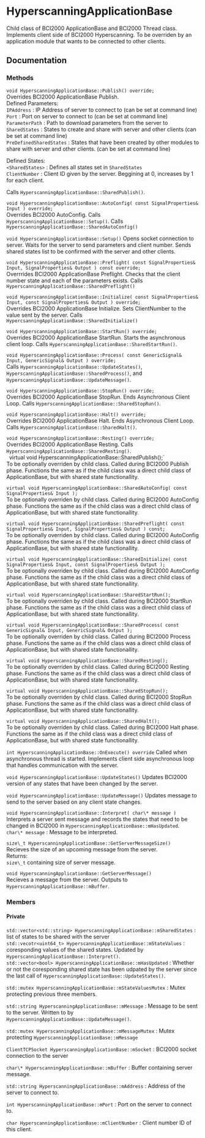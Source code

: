 # HyperscanningApplicationBase
Child class of BCI2000 ApplicationBase and BCI2000 Thread class. Implements client side of BCI2000 Hyperscanning. To be overriden by an application module that wants to be connected to other clients.

## Documentation

### Methods
`void HyperscanningApplicationBase::Publish() override;`  
Overrides BCI2000 ApplicationBase Publish.  
Defined Parameters:  
`IPAddress` : IP Address of server to connect to (can be set at command line)  
`Port` : Port on server to connect to (can be set at command line)  
`ParameterPath` : Path to download parameters from the server to  
`SharedStates` : States to create and share with server and other clients (can be set at command line)  
`PreDefinedSharedStates` : States that have been created by other modules to share with server and other clients. (can be set at command line)  

Defined States:  
`<SharedStates>` : Defines all states set in `SharedStates`  
`ClientNumber` : Client ID given by the server. Beggining at 0, increases by 1 for each client.  

Calls `HyperscanningApplicationBase::SharedPublish()`.

`void HyperscanningApplicationBase::AutoConfig( const SignalProperties& Input ) override;`  
Overrides BCI2000 AutoConfig. Calls `HyperscanningApplicationBase::Setup()`. Calls `HyperscanningApplicationBase::SharedAutoConfig()`  


`void HyperscanningApplicationBase::Setup()`
Opens socket connection to server. Waits for the server to send parameters and client number. Sends shared states list to be confirmed with the server and other clients.


`void HyperscanningApplicationBase::Preflight( const SignalProperties& Input, SignalProperties& Output ) const override;`  
Overrrides BCI2000 ApplicationBase Preflight. Checks that the client number state and each of the parameters exists. Calls `HyperscanningApplicationBase::SharedPreflight()`


`void HyperscanningApplicationBase::Initialize( const SignalProperties& Input, const SignalProperties& Output ) override;`  
Overrides BCI2000 ApplicationBase Initialize. Sets ClientNumber to the value sent by the server. Calls `HypercsanningApplicationBase::SharedInitialize()`  

`void HyperscanningApplicationBase::StartRun() override;`  
Overrides BCI2000 ApplicationBase StartRun. Starts the asynchronous client loop. Calls `HyperscanningApplicationBase::SharedStartRun()`.  


`void HyperscanningApplicationBase::Process( const GenericSignal& Input, GenericSignal& Output ) override;`  
Calls `HyperscanningApplicationBase::UpdateStates()`, `HyperscanningApplicationBase::SharedProcess()`, and `HyperscanningApplicationBase::UpdateMessage()`.  


`void HyperscanningApplicationBase::StopRun() override;`  
Overrides BCI2000 ApplicationBase StopRun. Ends Asynchronous Client Loop. Calls `HyperscanningApplicationBase::SharedStopRun()`.  


`void HyperscanningApplicationBase::Halt() override;`  
Overrides BCI2000 ApplicationBase Halt. Ends Asynchronous Client Loop. Calls `HyperscanningApplicationBase::SharedHalt()`.  

`void HyperscanningApplicationBase::Resting() override;`  
Overrides BCI2000 ApplicationBase Resting. Calls `HyperscanningApplicationBase::SharedResting()`.  
`
`virtual void HyperscanningApplicationBase::SharedPublish();`  
To be optionally overriden by child class. Called during BCI2000 Publish phase. Functions the same as if the child class was a direct child class of ApplicationBase, but with shared state functionallity. 


`virtual void HyperscanningApplicationBase::SharedAutoConfig( const SignalProperties& Input );`  
To be optionally overriden by child class. Called during BCI2000 AutoConfig phase. Functions the same as if the child class was a direct child class of ApplicationBase, but with shared state functionallity. 


`virtual void HyperscanningApplicationBase::SharedPreflight( const SignalProperties& Input, SignalProperties& Output ) const;`  
To be optionally overriden by child class. Called during BCI2000 AutoConfig phase. Functions the same as if the child class was a direct child class of ApplicationBase, but with shared state functionallity. 



`virtual void HyperscanningApplicationBase::SharedInitialize( const SignalProperties& Input, const SignalProperties& Output );`  
To be optionally overriden by child class. Called during BCI2000 AutoConfig phase. Functions the same as if the child class was a direct child class of ApplicationBase, but with shared state functionallity. 


`virtual void HyperscanningApplicationBase::SharedStartRun();`  
To be optionally overriden by child class. Called during BCI2000 StartRun phase. Functions the same as if the child class was a direct child class of ApplicationBase, but with shared state functionallity. 


`virtual void HyperscanningApplicationBase::SharedProcess( const GenericSignal& Input, GenericSignal& Output );`  
To be optionally overriden by child class. Called during BCI2000 Process phase. Functions the same as if the child class was a direct child class of ApplicationBase, but with shared state functionallity. 


`virtual void HyperscanningApplicationBase::SharedResting();`  
To be optionally overriden by child class. Called during BCI2000 Resting phase. Functions the same as if the child class was a direct child class of ApplicationBase, but with shared state functionallity. 


`virtual void HyperscanningApplicationBase::SharedStopRun();`  
To be optionally overriden by child class. Called during BCI2000 StopRun phase. Functions the same as if the child class was a direct child class of ApplicationBase, but with shared state functionallity. 


`virtual void HyperscanningApplicationBase::SharedHalt();`  
To be optionally overriden by child class. Called during BCI2000 Halt phase. Functions the same as if the child class was a direct child class of ApplicationBase, but with shared state functionallity. 


`int HyperscanningApplicationBase::OnExecute() override`
Called when asynchronous thread is started. Implements client side asynchronous loop that handles communication with the server.  


`void HyperscanningApplicationBase::UpdateStates()`
Updates BCI2000 version of any states that have been changed by the server.  


`void HyperscanningApplicationBase::UpdateMessage()`
Updates message to send to the server based on any client state changes.  


`void HyperscanningApplicationBase::Interpret( char\* message )`  
Interprets a server sent message and records the states that need to be changed in BCI2000 in `HyperscanningApplicationBase::mHasUpdated`.  
`char\* message` : Message to be interpreted.


`size\_t HyperscanningApplicationBase::GetServerMessageSize()`  
Recieves the size of an upcoming message from the server.  
Returns:  
`size\_t` containing size of server message.  


`void HyperscanningApplicationBase::GetServerMessage()`  
Recieves a message from the server. Outputs to `HyperscanningApplicationBase::mBuffer`.


### Members  

#### Private  

`std::vector<std::string> HyperscanningApplicationBase::mSharedStates` : list of states to be shared with the server  
`std::vecotr<uint64_t> HyperscanningApplicationBase::mStateValues` : coresponding values of the shared states. Updated by `HyperscanningApplicationBase::Interpret()`.  
`std::vector<bool> HyperscanningApplicationBase::mHasUpdated` : Whether or not the coresponding shared state has been udpated by the server since the last call of `HyperscanningApplicationBase::UpdateStates()`.  

`std::mutex HyperscanningApplicationBase::mStateValuesMutex` : Mutex protecting previous three members.  


`std::string HyperscanningApplicationBase::mMessage` : Message to be sent to the server. Written to by `HyperscanningApplicationBase::UpdateMessage()`.

`std::mutex HyperscanningApplicationBase::mMessageMutex` : Mutex protecting `HyperscanningApplicationBase::mMessage`



`ClientTCPSocket HyperscanningApplicationBase::mSocket` : BCI2000 socket connection to the server  


`char\* HyperscanningApplicationBase::mBuffer` : Buffer containing server message.  


`std::string HyperscanningApplicationBase::mAddress` : Address of the server to connect to.  

`int HyperscanningApplicationBase::mPort` : Port on the server to connect to.  

`char HyperscanningApplicationBase::mClientNumber` : Client number ID of this client.  
